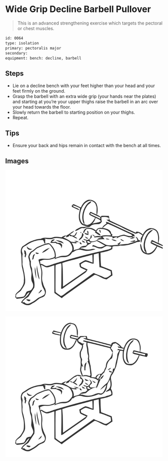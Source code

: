 # Wide Grip Decline Barbell Pullover

> This is an advanced strengthening exercise which targets the pectoral or chest muscles.

``` 
id: 0064 
type: isolation 
primary: pectoralis major 
secondary:  
equipment: bench: decline, barbell 
``` 


## Steps


 - Lie on a decline bench with your feet higher than your head and your feet firmly on the ground.
 - Grasp the barbell with an extra wide grip (your hands near the plates) and starting at you’re your upper thighs raise the barbell in an arc over your head towards the floor.
 - Slowly return the barbell to starting position on your thighs.
 - Repeat.

## Tips


 - Ensure your back and hips remain in contact with the bench at all times.

## Images

![](./../svg/0064-relaxation.svg "")

![](./../svg/0064-tension.svg "")

